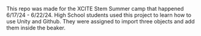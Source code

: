 This repo was made for the XCITE Stem Summer camp that happened 6/17/24 - 6/22/24. High School students used this project to learn how to use Unity and Github. They were assigned to import three objects and add them inside the beaker. 

